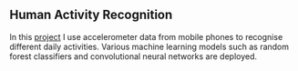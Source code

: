 ## Human Activity Recognition

In this [project](https://github.com/tarsofranarin/tarsofranarin.github.io/blob/master/HAR.ipynb) I use accelerometer data from mobile phones to recognise different daily activities. Various machine learning models such as random forest classifiers and convolutional neural networks are deployed.

